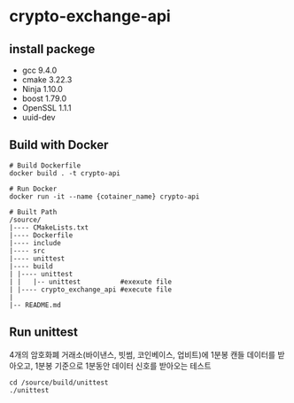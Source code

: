 # crypto-exchange-api



## install packege

- gcc 9.4.0
- cmake 3.22.3
- Ninja 1.10.0
- boost 1.79.0
- OpenSSL 1.1.1
- uuid-dev



## Build with Docker

```shell
# Build Dockerfile
docker build . -t crypto-api

# Run Docker
docker run -it --name {cotainer_name} crypto-api

# Built Path
/source/
|---- CMakeLists.txt
|---- Dockerfile
|---- include
|---- src
|---- unittest
|---- build
| |---- unittest
| |   |-- unittest          #exexute file
| |---- crypto_exchange_api #execute file
|
|-- README.md
```



## Run unittest

4개의 암호화폐 거래소(바이낸스, 빗썸, 코인베이스, 업비트)에 1분봉 캔들 데이터를 받아오고, 1분봉 기준으로 1분동안 데이터 신호를 받아오는 테스트

```	shell
cd /source/build/unittest
./unittest
```





